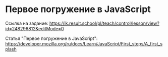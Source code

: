 # Первое погружение в JavaScript

Ссылка на задание: https://lk.result.school/pl/teach/control/lesson/view?id=248296812&editMode=0

Статья "Первое погружение в JavaScript": https://developer.mozilla.org/ru/docs/Learn/JavaScript/First_steps/A_first_splash 
